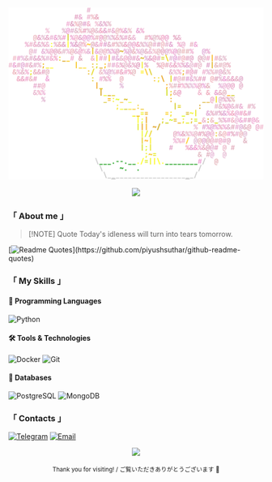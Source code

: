 <div align="center">
  <img src="src/sakura.png" alt="ascii sakura" width="600" />
</div>

<p align="center">
  <img src="https://capsule-render.vercel.app/api?type=rect&color=0:F69ABF,100:EB7FA9&height=3&section=footer"/>
</p>

<!-- # 𝕂𝕪𝕠𝕥𝕠 𝕂𝕪𝕓𝕖𝕣𝕡𝕒𝕟𝕜 🚀

👾 **NKTKLN** - ネットワークの住人 (Resident of the Network)  
**Status**: Online in the Wired  
**Location**: Moscow, Russia  
**Skills**: TypeScript | Python | React | Neural Interfaces -->

### 「 About me 」

>[!NOTE] Quote
>Today's idleness will turn into tears tomorrow.

[![Readme Quotes](https://quotes-github-readme.vercel.app/api?type=horizontal&theme=dark&quote=To%20exist%20is%20nothing%20more%20than%20a%20bundle%20of%20memories.)](https://github.com/piyushsuthar/github-readme-quotes)

<!-- ```
⌬ Name: NKTKLN
⌬ Status: Online in the Wired
⌬ Skills: TypeScript | Python | React | Neural Interfaces
⌬ Location: Moscow Russia
``` -->

### 「 My Skills 」

#### 🔧 Programming Languages

![Python](https://img.shields.io/badge/Python-3776AB?style=flat&logo=python&logoColor=white)

#### 🛠️ Tools & Technologies

![Docker](https://img.shields.io/badge/Docker-2496ED?style=flat&logo=docker&logoColor=white)
![Git](https://img.shields.io/badge/Git-F05032?style=flat&logo=git&logoColor=white)

#### 💼 Databases

![PostgreSQL](https://img.shields.io/badge/PostgreSQL-4169E1?style=flat&logo=postgresql&logoColor=white)
![MongoDB](https://img.shields.io/badge/MongoDB-47A248?style=flat&logo=mongodb&logoColor=white)

### 「 Contacts 」

[![Telegram](https://img.shields.io/badge/Telegram-2CA5E0?style=flat&logo=telegram&logoColor=white)](https://t.me/NKTKLN)
[![Email](https://img.shields.io/badge/Email-EA4335?style=flat&logo=gmail&logoColor=white)](mailto:nktkln@nktkln.com)  

<p align="center">
  <img src="https://capsule-render.vercel.app/api?type=rect&color=0:F69ABF,100:EB7FA9&height=3&section=footer"/>
</p>

<p align="center">
  <small>Thank you for visiting! / ご覧いただきありがとうございます 🌸</small>
</p>
